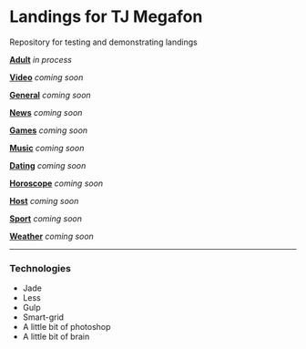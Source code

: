 # Landings for TJ Megafon
Repository for testing and demonstrating landings


[**Adult**](https://grant-inna.github.io/Landings_TJ/Adult/) *in process*

[**Video**](https://grant-inna.github.io/Landings_TJ/Video/) *coming soon*

[**General**](https://grant-inna.github.io/Landings_TJ/General/) *coming soon*

[**News**](https://grant-inna.github.io/Landings_TJ/News/) *coming soon*

[**Games**](https://grant-inna.github.io/Landings_TJ/Games/) *coming soon*

[**Music**](https://grant-inna.github.io/Landings_TJ/Music/) *coming soon*

[**Dating**](https://grant-inna.github.io/Landings_TJ/Dating/) *coming soon*

[**Horoscope**](https://grant-inna.github.io/Landings_TJ/Horoscope/) *coming soon*

[**Host**](https://grant-inna.github.io/Landings_TJ/Host/) *coming soon*

[**Sport**](https://grant-inna.github.io/Landings_TJ/Sport/) *coming soon*

[**Weather**](https://grant-inna.github.io/Landings_TJ/Weather/) *coming soon*


---
### Technologies

* Jade
* Less
* Gulp
* Smart-grid
* A little bit of photoshop
* A little bit of brain


